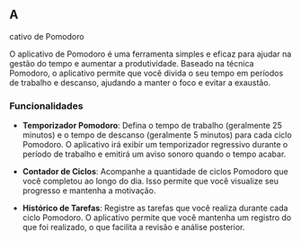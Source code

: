## A
cativo de Pomodoro

O aplicativo de Pomodoro é uma ferramenta simples e eficaz para ajudar na gestão do tempo e aumentar a produtividade. Baseado na técnica Pomodoro, o aplicativo permite que você divida o seu tempo em períodos de trabalho e descanso, ajudando a manter o foco e evitar a exaustão.

### Funcionalidades

- **Temporizador Pomodoro**: Defina o tempo de trabalho (geralmente 25 minutos) e o tempo de descanso (geralmente 5 minutos) para cada ciclo Pomodoro. O aplicativo irá exibir um temporizador regressivo durante o período de trabalho e emitirá um aviso sonoro quando o tempo acabar.

- **Contador de Ciclos**: Acompanhe a quantidade de ciclos Pomodoro que você completou ao longo do dia. Isso permite que você visualize seu progresso e mantenha a motivação.

- **Histórico de Tarefas**: Registre as tarefas que você realiza durante cada ciclo Pomodoro. O aplicativo permite que você mantenha um registro do que foi realizado, o que facilita a revisão e análise posterior.
